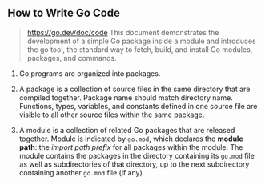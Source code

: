 ## How to Write Go Code

> <https://go.dev/doc/code>
> This document demonstrates the development of a simple Go package inside a module
> and introduces the go tool, the standard way to fetch, build, and install Go modules, packages, and commands.


1. Go programs are organized into packages.

2. A package is a collection of source files in the same directory that are compiled together.
Package name should match directory name.
Functions, types, variables, and constants defined in one source file are visible to all other source files within the same package.

3. A module is a collection of related Go packages that are released together.
Module is indicated by `go.mod`, which declares the **module path**: the *import path prefix* for all packages within the module.
The module contains the packages in the directory containing its `go.mod` file as well as subdirectories of that directory, up to the next subdirectory containing another `go.mod` file (if any).

